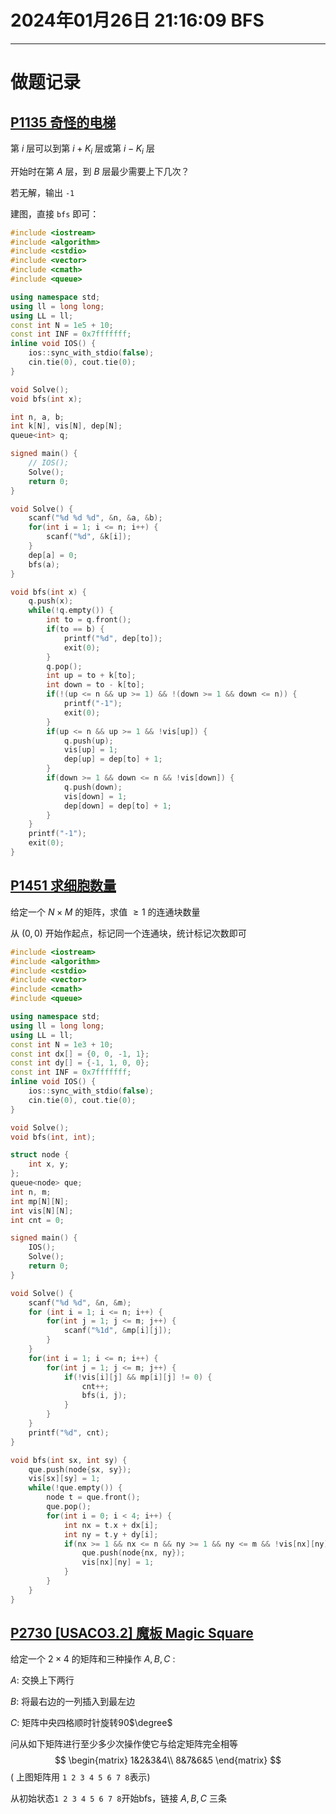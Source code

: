# 2024年01月26日 21:16:09 BFS

---

# 做题记录

## [P1135 奇怪的电梯](https://www.luogu.com.cn/problemnew/show/P1135)

第 $i$ 层可以到第 $i + K_i$ 层或第 $i - K_i$ 层

开始时在第 $A$ 层，到 $B$ 层最少需要上下几次？

若无解，输出 `-1`

建图，直接 `bfs` 即可：



```cpp
#include <iostream>
#include <algorithm>
#include <cstdio>
#include <vector>
#include <cmath>
#include <queue>

using namespace std;
using ll = long long;
using LL = ll;
const int N = 1e5 + 10;
const int INF = 0x7fffffff;
inline void IOS() {
    ios::sync_with_stdio(false);
    cin.tie(0), cout.tie(0);
}

void Solve();
void bfs(int x);

int n, a, b;
int k[N], vis[N], dep[N];
queue<int> q;

signed main() {
    // IOS();
    Solve();
    return 0;
}

void Solve() {
    scanf("%d %d %d", &n, &a, &b);
    for(int i = 1; i <= n; i++) {
        scanf("%d", &k[i]);
    }
    dep[a] = 0;
    bfs(a);
}

void bfs(int x) {
    q.push(x);
    while(!q.empty()) {
        int to = q.front();
        if(to == b) {
            printf("%d", dep[to]);
            exit(0);
        }
        q.pop();
        int up = to + k[to];
        int down = to - k[to];
        if(!(up <= n && up >= 1) && !(down >= 1 && down <= n)) {
            printf("-1");
            exit(0);
        }
        if(up <= n && up >= 1 && !vis[up]) {
            q.push(up);
            vis[up] = 1;
            dep[up] = dep[to] + 1;
        }
        if(down >= 1 && down <= n && !vis[down]) {
            q.push(down);
            vis[down] = 1;
            dep[down] = dep[to] + 1;
        }
    }
    printf("-1");
    exit(0);
}
```

## [P1451 求细胞数量](https://www.luogu.com.cn/problemnew/show/P1451)

给定一个 $N \times M$ 的矩阵，求值 $\ge1$ 的连通块数量

从 $(0,0)$ 开始作起点，标记同一个连通块，统计标记次数即可

```cpp
#include <iostream>
#include <algorithm>
#include <cstdio>
#include <vector>
#include <cmath>
#include <queue>

using namespace std;
using ll = long long;
using LL = ll;
const int N = 1e3 + 10;
const int dx[] = {0, 0, -1, 1};
const int dy[] = {-1, 1, 0, 0};
const int INF = 0x7fffffff;
inline void IOS() {
    ios::sync_with_stdio(false);
    cin.tie(0), cout.tie(0);
}

void Solve();
void bfs(int, int);

struct node {
	int x, y;
};
queue<node> que;
int n, m;
int mp[N][N];
int vis[N][N];
int cnt = 0;

signed main() {
    IOS();
    Solve();
    return 0;
}

void Solve() {
    scanf("%d %d", &n, &m);
	for (int i = 1; i <= n; i++) {
		for(int j = 1; j <= m; j++) {
			scanf("%1d", &mp[i][j]);
		}
	}
	for(int i = 1; i <= n; i++) {
        for(int j = 1; j <= m; j++) {
            if(!vis[i][j] && mp[i][j] != 0) {
                cnt++;
                bfs(i, j);
            }
        }
    }
    printf("%d", cnt);
}

void bfs(int sx, int sy) {
    que.push(node{sx, sy});
    vis[sx][sy] = 1;
	while(!que.empty()) {
		node t = que.front();
        que.pop();
		for(int i = 0; i < 4; i++) {
			int nx = t.x + dx[i];
			int ny = t.y + dy[i];
			if(nx >= 1 && nx <= n && ny >= 1 && ny <= m && !vis[nx][ny] && !mp[nx][ny] == 0) {
                que.push(node{nx, ny});
                vis[nx][ny] = 1;
            }
		}
	}
}
```

## [P2730 [USACO3.2] 魔板 Magic Square](https://www.luogu.com.cn/problemnew/show/P2730)

给定一个 $2\times4$ 的矩阵和三种操作 $A,B,C$ :

$A:$ 交换上下两行

$B:$ 将最右边的一列插入到最左边

$C:$ 矩阵中央四格顺时针旋转90$\degree$

问从如下矩阵进行至少多少次操作使它与给定矩阵完全相等
$$
\begin{matrix}
    1&2&3&4\\
    8&7&6&5
\end{matrix}
$$
$($ 上图矩阵用 `1 2 3 4 5 6 7 8`表示$)$

从初始状态`1 2 3 4 5 6 7 8`开始bfs，链接 $A,B,C$ 三条